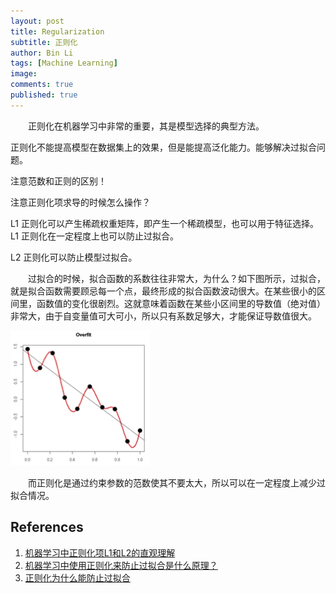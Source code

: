 ```yaml
---
layout: post
title: Regularization
subtitle: 正则化
author: Bin Li
tags: [Machine Learning]
image: 
comments: true
published: true
---
```


　　正则化在机器学习中非常的重要，其是模型选择的典型方法。


正则化不能提高模型在数据集上的效果，但是能提高泛化能力。能够解决过拟合问题。

注意范数和正则的区别！

注意正则化项求导的时候怎么操作？

L1 正则化可以产生稀疏权重矩阵，即产生一个稀疏模型，也可以用于特征选择。L1 正则化在一定程度上也可以防止过拟合。

L2 正则化可以防止模型过拟合。

　　过拟合的时候，拟合函数的系数往往非常大，为什么？如下图所示，过拟合，就是拟合函数需要顾忌每一个点，最终形成的拟合函数波动很大。在某些很小的区间里，函数值的变化很剧烈。这就意味着函数在某些小区间里的导数值（绝对值）非常大，由于自变量值可大可小，所以只有系数足够大，才能保证导数值很大。

![](/img/media/15592896875283.jpg)

　　而正则化是通过约束参数的范数使其不要太大，所以可以在一定程度上减少过拟合情况。


## References
1. [机器学习中正则化项L1和L2的直观理解](https://blog.csdn.net/jinping_shi/article/details/52433975)
2. [机器学习中使用正则化来防止过拟合是什么原理？](https://www.zhihu.com/question/20700829)
3. [正则化为什么能防止过拟合](https://www.cnblogs.com/alexanderkun/p/6922428.html)